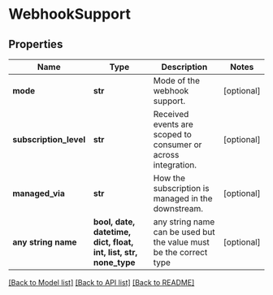 # WebhookSupport


## Properties
Name | Type | Description | Notes
------------ | ------------- | ------------- | -------------
**mode** | **str** | Mode of the webhook support. | [optional] 
**subscription_level** | **str** | Received events are scoped to consumer or across integration. | [optional] 
**managed_via** | **str** | How the subscription is managed in the downstream. | [optional] 
**any string name** | **bool, date, datetime, dict, float, int, list, str, none_type** | any string name can be used but the value must be the correct type | [optional]

[[Back to Model list]](../../README.md#documentation-for-models) [[Back to API list]](../../README.md#documentation-for-api-endpoints) [[Back to README]](../../README.md)


